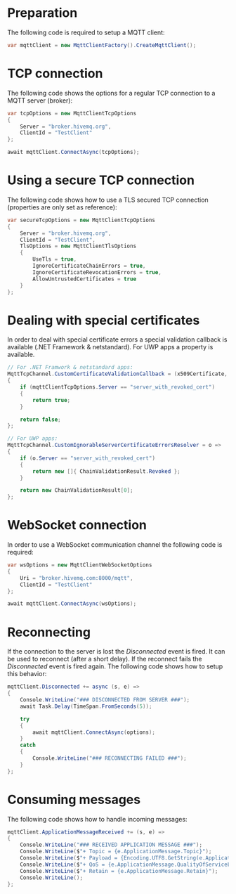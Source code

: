 # Preparation
The following code is required to setup a MQTT client:
```csharp
var mqttClient = new MqttClientFactory().CreateMqttClient();
```

# TCP connection
The following code shows the options for a regular TCP connection to a MQTT server (broker):
```csharp
var tcpOptions = new MqttClientTcpOptions
{
    Server = "broker.hivemq.org",
    ClientId = "TestClient"
};

await mqttClient.ConnectAsync(tcpOptions);
```

# Using a secure TCP connection
The following code shows how to use a TLS secured TCP connection (properties are only set as reference):
```csharp
var secureTcpOptions = new MqttClientTcpOptions
{
    Server = "broker.hivemq.org",
    ClientId = "TestClient",
    TlsOptions = new MqttClientTlsOptions
    {
        UseTls = true,
        IgnoreCertificateChainErrors = true,
        IgnoreCertificateRevocationErrors = true,
        AllowUntrustedCertificates = true
    }
};
```

# Dealing with special certificates
In order to deal with special certificate errors a special validation callback is available (.NET Framework & netstandard). For UWP apps a property is available.
```csharp
// For .NET Framwork & netstandard apps:
MqttTcpChannel.CustomCertificateValidationCallback = (x509Certificate, x509Chain, sslPolicyErrors, mqttClientTcpOptions) =>
{
    if (mqttClientTcpOptions.Server == "server_with_revoked_cert")
    {
        return true;
    }

    return false;
};

// For UWP apps:
MqttTcpChannel.CustomIgnorableServerCertificateErrorsResolver = o =>
{
    if (o.Server == "server_with_revoked_cert")
    {
        return new []{ ChainValidationResult.Revoked };
    }

    return new ChainValidationResult[0];
};
```

# WebSocket connection
In order to use a WebSocket communication channel the following code is required:
```csharp
var wsOptions = new MqttClientWebSocketOptions
{
    Uri = "broker.hivemq.com:8000/mqtt",
    ClientId = "TestClient"
};

await mqttClient.ConnectAsync(wsOptions);
```

# Reconnecting
If the connection to the server is lost the _Disconnected_ event is fired. It can be used to reconnect (after a short delay). If the reconnect fails the _Disconnected_ event is fired again. The following code shows how to setup this behavior:
```csharp
mqttClient.Disconnected += async (s, e) =>
{
    Console.WriteLine("### DISCONNECTED FROM SERVER ###");
    await Task.Delay(TimeSpan.FromSeconds(5));

    try
    {
        await mqttClient.ConnectAsync(options);
    }
    catch
    {
        Console.WriteLine("### RECONNECTING FAILED ###");
    }
};
```

# Consuming messages
The following code shows how to handle incoming messages:
```csharp
mqttClient.ApplicationMessageReceived += (s, e) =>
{
    Console.WriteLine("### RECEIVED APPLICATION MESSAGE ###");
    Console.WriteLine($"+ Topic = {e.ApplicationMessage.Topic}");
    Console.WriteLine($"+ Payload = {Encoding.UTF8.GetString(e.ApplicationMessage.Payload)}");
    Console.WriteLine($"+ QoS = {e.ApplicationMessage.QualityOfServiceLevel}");
    Console.WriteLine($"+ Retain = {e.ApplicationMessage.Retain}");
    Console.WriteLine();
};
```
